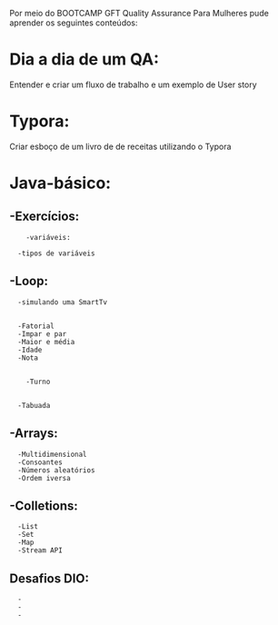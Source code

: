 Por meio do BOOTCAMP GFT Quality Assurance Para Mulheres pude aprender os seguintes conteúdos:

# **Dia a dia de um QA:**
Entender e criar um fluxo de trabalho e um exemplo de User story


# **Typora:**
Criar esboço de um livro de de receitas utilizando o Typora


# **Java-básico:**
## -Exercícios:
        -variáveis: 
      
      -tipos de variáveis

      
## -Loop: 
      -simulando uma SmartTv


      -Fatorial
      -Impar e par
      -Maior e média
      -Idade
      -Nota


        -Turno


      -Tabuada
## -Arrays: 
      -Multidimensional
      -Consoantes
      -Números aleatórios
      -Ordem iversa

## -Colletions:
      -List
      -Set
      -Map
      -Stream API
## **Desafios DIO:**
      -
      -
      -
